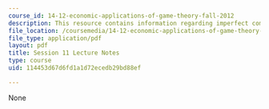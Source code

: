 ```yaml
---
course_id: 14-12-economic-applications-of-game-theory-fall-2012
description: This resource contains information regarding imperfect competition.
file_location: /coursemedia/14-12-economic-applications-of-game-theory-fall-2012/114453d67d6fd1a1d72ecedb29bd88ef_MIT14_12F12_chapter11.pdf
file_type: application/pdf
layout: pdf
title: Session 11 Lecture Notes
type: course
uid: 114453d67d6fd1a1d72ecedb29bd88ef

---
```

None